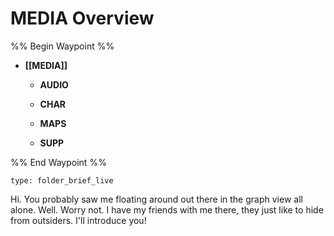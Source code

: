# MEDIA Overview
%% Begin Waypoint %%
- **[[MEDIA]]**
	- **AUDIO**

	- **CHAR**

	- **MAPS**

	- **SUPP**


%% End Waypoint %%
 
```ccard
type: folder_brief_live
```
 
Hi. You probably saw me floating around out there in the graph view all alone. Well. Worry not. I have my friends with me there, they just like to hide from outsiders. I'll introduce you!